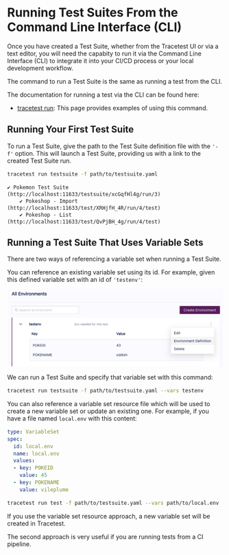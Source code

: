 # Running Test Suites From the Command Line Interface (CLI)

Once you have created a Test Suite, whether from the Tracetest UI or via a text editor, you will need the capabity to run it via the Command Line Interface (CLI) to integrate it into your CI/CD process or your local development workflow.

The command to run a Test Suite is the same as running a test from the CLI.

The documentation for running a test via the CLI can be found here:

- [tracetest run](./reference/tracetest_run.md): This page provides examples of using this command.

## Running Your First Test Suite

To run a Test Suite, give the path to the Test Suite definition file with the `'-f'` option. This will launch a Test Suite, providing us with a link to the created Test Suite run.

```sh
tracetest run testsuite -f path/to/testsuite.yaml
```
```text title="Output:"
✔ Pokemon Test Suite (http://localhost:11633/testsuite/xcGqfHl4g/run/3)
	✔ Pokeshop - Import (http://localhost:11633/test/XRHjfH_4R/run/4/test)
	✔ Pokeshop - List (http://localhost:11633/test/QvPjBH_4g/run/4/test)
```

## Running a Test Suite That Uses Variable Sets

There are two ways of referencing a variable set when running a Test Suite.

You can reference an existing variable set using its id. For example, given this defined variable set with an id of `'testenv'`:

![testenv](../img/show-environment-definition.png)

We can run a Test Suite and specify that variable set with this command:

```sh
tracetest run testsuite -f path/to/testsuite.yaml --vars testenv
```

You can also reference a variable set resource file which will be used to create a new variable set or update an existing one. For example, if you have a file named `local.env` with this content:

```yaml
type: VariableSet
spec:
  id: local.env
  name: local.env
  values:
  - key: POKEID
    value: 45
  - key: POKENAME
    value: vileplume
```

```sh
tracetest run test -f path/to/testsuite.yaml --vars path/to/local.env
```

If you use the variable set resource approach, a new variable set will be created in Tracetest.

The second approach is very useful if you are running tests from a CI pipeline.
